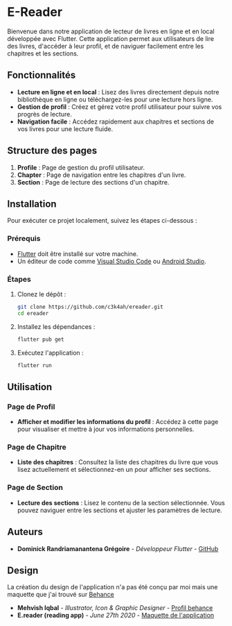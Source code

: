 # E-Reader

Bienvenue dans notre application de lecteur de livres en ligne et en local développée avec Flutter. Cette application permet aux utilisateurs de lire des livres, d'accéder à leur profil, et de naviguer facilement entre les chapitres et les sections.

## Fonctionnalités

- **Lecture en ligne et en local** : Lisez des livres directement depuis notre bibliothèque en ligne ou téléchargez-les pour une lecture hors ligne.
- **Gestion de profil** : Créez et gérez votre profil utilisateur pour suivre vos progrès de lecture.
- **Navigation facile** : Accédez rapidement aux chapitres et sections de vos livres pour une lecture fluide.

## Structure des pages

1. **Profile** : Page de gestion du profil utilisateur.
2. **Chapter** : Page de navigation entre les chapitres d'un livre.
3. **Section** : Page de lecture des sections d'un chapitre.

## Installation

Pour exécuter ce projet localement, suivez les étapes ci-dessous :

### Prérequis

- [Flutter](https://flutter.dev/docs/get-started/install) doit être installé sur votre machine.
- Un éditeur de code comme [Visual Studio Code](https://code.visualstudio.com/) ou [Android Studio](https://developer.android.com/studio).

### Étapes

1. Clonez le dépôt :

    ```bash
    git clone https://github.com/c3k4ah/ereader.git
    cd ereader
    ```

2. Installez les dépendances :

    ```bash
    flutter pub get
    ```

3. Exécutez l'application :

    ```bash
    flutter run
    ```

## Utilisation

### Page de Profil

- **Afficher et modifier les informations du profil** : Accédez à cette page pour visualiser et mettre à jour vos informations personnelles.

### Page de Chapitre

- **Liste des chapitres** : Consultez la liste des chapitres du livre que vous lisez actuellement et sélectionnez-en un pour afficher ses sections.

### Page de Section

- **Lecture des sections** : Lisez le contenu de la section sélectionnée. Vous pouvez naviguer entre les sections et ajuster les paramètres de lecture.

<!-- ## Contribution

Les contributions sont les bienvenues ! Pour contribuer :

1. Forkez le projet.
2. Créez une branche pour votre fonctionnalité (`git checkout -b nouvelle-fonctionnalite`).
3. Commitez vos modifications (`git commit -m 'Ajout d'une nouvelle fonctionnalité'`).
4. Pushez votre branche (`git push origin nouvelle-fonctionnalite`).
5. Ouvrez une Pull Request. -->

## Auteurs

- **Dominick Randriamanantena Grégoire** - *Développeur Flutter* - [GitHub](https://github.com/c3k4ah)

## Design

La création du design de l'application n'a pas été conçu par moi mais une maquette que j'ai trouvé sur [Behance](https://www.behance.net/)

- **Mehvish Iqbal** - *Illustrator, Icon & Graphic Designer* - [Profil behance](https://www.behance.net/Mehvish_Iql)
- **E.reader (reading app)** - *June 27th 2020* - [Maquette de l'application](https://lien-vers-le-portefeuille-ou-profil-du-designer)
